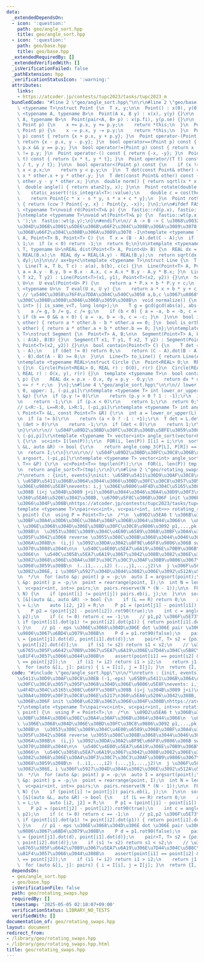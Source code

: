 ```yaml
---
data:
  _extendedDependsOn:
  - icon: ':question:'
    path: geo/angle_sort.hpp
    title: geo/angle_sort.hpp
  - icon: ':question:'
    path: geo/base.hpp
    title: geo/base.hpp
  _extendedRequiredBy: []
  _extendedVerifiedWith: []
  _isVerificationFailed: false
  _pathExtension: hpp
  _verificationStatusIcon: ':warning:'
  attributes:
    links:
    - https://atcoder.jp/contests/tupc2023/tasks/tupc2023_m
  bundledCode: "#line 2 \"geo/angle_sort.hpp\"\n\r\n#line 2 \"geo/base.hpp\"\ntemplate\
    \ <typename T>\nstruct Point {\n  T x, y;\n\n  Point() : x(0), y(0) {}\n\n  template\
    \ <typename A, typename B>\n  Point(A x, B y) : x(x), y(y) {}\n\n  template <typename\
    \ A, typename B>\n  Point(pair<A, B> p) : x(p.fi), y(p.se) {}\n\n  Point operator+=(const\
    \ Point p) {\n    x += p.x, y += p.y;\n    return *this;\n  }\n  Point operator-=(const\
    \ Point p) {\n    x -= p.x, y -= p.y;\n    return *this;\n  }\n  Point operator+(Point\
    \ p) const { return {x + p.x, y + p.y}; }\n  Point operator-(Point p) const {\
    \ return {x - p.x, y - p.y}; }\n  bool operator==(Point p) const { return x ==\
    \ p.x && y == p.y; }\n  bool operator!=(Point p) const { return x != p.x || y\
    \ != p.y; }\n  Point operator-() const { return {-x, -y}; }\n  Point operator*(T\
    \ t) const { return {x * t, y * t}; }\n  Point operator/(T t) const { return {x\
    \ / t, y / t}; }\n\n  bool operator<(Point p) const {\n    if (x != p.x) return\
    \ x < p.x;\n    return y < p.y;\n  }\n  T dot(const Point& other) const { return\
    \ x * other.x + y * other.y; }\n  T det(const Point& other) const { return x *\
    \ other.y - y * other.x; }\n\n  double norm() { return sqrtl(x * x + y * y); }\n\
    \  double angle() { return atan2(y, x); }\n\n  Point rotate(double theta) {\n\
    \    static_assert(!is_integral<T>::value);\n    double c = cos(theta), s = sin(theta);\n\
    \    return Point{c * x - s * y, s * x + c * y};\n  }\n  Point rot90(bool ccw)\
    \ { return (ccw ? Point{-y, x} : Point{y, -x}); }\n};\n\n#ifdef FASTIO\ntemplate\
    \ <typename T>\nvoid rd(Point<T>& p) {\n  fastio::rd(p.x), fastio::rd(p.y);\n\
    }\ntemplate <typename T>\nvoid wt(Point<T>& p) {\n  fastio::wt(p.x);\n  fastio::wt('\
    \ ');\n  fastio::wt(p.y);\n}\n#endif\n\n// A -> B -> C \u3068\u9032\u3080\u3068\
    \u304D\u306B\u3001\u5DE6\u306B\u66F2\u304C\u308B\u306A\u3089\u3070 +1\u3001\u53F3\
    \u306B\u66F2\u304C\u308B\u306A\u3089\u3070 -1\ntemplate <typename T>\nint ccw(Point<T>\
    \ A, Point<T> B, Point<T> C) {\n  T x = (B - A).det(C - A);\n  if (x > 0) return\
    \ 1;\n  if (x < 0) return -1;\n  return 0;\n}\n\ntemplate <typename REAL, typename\
    \ T, typename U>\nREAL dist(Point<T> A, Point<U> B) {\n  REAL dx = REAL(A.x) -\
    \ REAL(B.x);\n  REAL dy = REAL(A.y) - REAL(B.y);\n  return sqrt(dx * dx + dy *\
    \ dy);\n}\n\n// ax+by+c\ntemplate <typename T>\nstruct Line {\n  T a, b, c;\n\n\
    \  Line(T a, T b, T c) : a(a), b(b), c(c) {}\n  Line(Point<T> A, Point<T> B) {\
    \ a = A.y - B.y, b = B.x - A.x, c = A.x * B.y - A.y * B.x; }\n  Line(T x1, T y1,\
    \ T x2, T y2) : Line(Point<T>(x1, y1), Point<T>(x2, y2)) {}\n\n  template <typename\
    \ U>\n  U eval(Point<U> P) {\n    return a * P.x + b * P.y + c;\n  }\n\n  template\
    \ <typename U>\n  T eval(U x, U y) {\n    return a * x + b * y + c;\n  }\n\n \
    \ // \u540C\u3058\u76F4\u7DDA\u304C\u540C\u3058 a,b,c \u3067\u8868\u73FE\u3055\
    \u308C\u308B\u3088\u3046\u306B\u3059\u308B\n  void normalize() {\n    static_assert(is_same_v<T,\
    \ int> || is_same_v<T, long long>);\n    T g = gcd(gcd(abs(a), abs(b)), abs(c));\n\
    \    a /= g, b /= g, c /= g;\n    if (b < 0) { a = -a, b = -b, c = -c; }\n   \
    \ if (b == 0 && a < 0) { a = -a, b = -b, c = -c; }\n  }\n\n  bool is_parallel(Line\
    \ other) { return a * other.b - b * other.a == 0; }\n  bool is_orthogonal(Line\
    \ other) { return a * other.a + b * other.b == 0; }\n};\n\ntemplate <typename\
    \ T>\nstruct Segment {\n  Point<T> A, B;\n\n  Segment(Point<T> A, Point<T> B)\
    \ : A(A), B(B) {}\n  Segment(T x1, T y1, T x2, T y2) : Segment(Point<T>(x1, y1),\
    \ Point<T>(x2, y2)) {}\n\n  bool contain(Point<T> C) {\n    T det = (C - A).det(B\
    \ - A);\n    if (det != 0) return 0;\n    return (C - A).dot(B - A) >= 0 && (C\
    \ - B).dot(A - B) >= 0;\n  }\n\n  Line<T> to_Line() { return Line(A, B); }\n};\n\
    \ntemplate <typename REAL>\nstruct Circle {\n  Point<REAL> O;\n  REAL r;\n  Circle()\
    \ {}\n  Circle(Point<REAL> O, REAL r) : O(O), r(r) {}\n  Circle(REAL x, REAL y,\
    \ REAL r) : O(x, y), r(r) {}\n  template <typename T>\n  bool contain(Point<T>\
    \ p) {\n    REAL dx = p.x - O.x, dy = p.y - O.y;\n    return dx * dx + dy * dy\
    \ <= r * r;\n  }\n};\n#line 4 \"geo/angle_sort.hpp\"\n\r\n// lower: -1, origin:\
    \ 0, upper: 1, (-pi,pi]\r\ntemplate <typename T> int lower_or_upper(const Point<T>\
    \ &p) {\r\n  if (p.y != 0)\r\n    return (p.y > 0 ? 1 : -1);\r\n  if (p.x > 0)\r\
    \n    return -1;\r\n  if (p.x < 0)\r\n    return 1;\r\n  return 0;\r\n}\r\n\r\n\
    // L<R:-1, L==R:0, L>R:1, (-pi,pi]\r\ntemplate <typename T> int angle_comp_3(const\
    \ Point<T> &L, const Point<T> &R) {\r\n  int a = lower_or_upper(L), b = lower_or_upper(R);\r\
    \n  if (a != b)\r\n    return (a < b ? -1 : +1);\r\n  T det = L.det(R);\r\n  if\
    \ (det > 0)\r\n    return -1;\r\n  if (det < 0)\r\n    return 1;\r\n  return 0;\r\
    \n}\r\n\r\n// \u504F\u89D2\u30BD\u30FC\u30C8\u306B\u5BFE\u3059\u308B argsort,\
    \ (-pi,pi]\r\ntemplate <typename T> vector<int> angle_sort(vector<Point<T>> &P)\
    \ {\r\n  vc<int> I(len(P));\r\n  FOR(i, len(P)) I[i] = i;\r\n  sort(all(I), [&](auto\
    \ &L, auto &R) -> bool {\r\n    return angle_comp_3(P[L], P[R]) == -1;\r\n  });\r\
    \n  return I;\r\n}\r\n\r\n// \u504F\u89D2\u30BD\u30FC\u30C8\u306B\u5BFE\u3059\u308B\
    \ argsort, (-pi,pi]\r\ntemplate <typename T> vector<int> angle_sort(vector<pair<T,\
    \ T>> &P) {\r\n  vc<Point<T>> tmp(len(P));\r\n  FOR(i, len(P)) tmp[i] = Point<T>(P[i]);\r\
    \n  return angle_sort<T>(tmp);\r\n}\r\n#line 2 \"geo/rotating_swaps.hpp\"\n\n\
    /*\nreturn : {init, events}\ninit: \u65B9\u5411\u30D9\u30AF\u30C8\u30EB (-1,-eps)\
    \ \u65B9\u5411\u306B\u3064\u3044\u3066\u30BD\u30FC\u30C8\u3057\u305F\u3068\u304D\
    \u306E\u9806\u5E8F\nevents: i,j \u306E\u9806\u4F4D\u304C\u5165\u308C\u66FF\u308F\
    \u308B (i<j \u304B\u3089 j<i)\u3068\u3044\u3046\u30A4\u30D9\u30F3\u30C8\u306E\u5217\
    \n360\u5EA6\u5206\u3042\u308B, \u6700\u5F8C\u306B\u306F init \u306B\u623B\u3063\
    \u3066\u304F\u308B\nhttps://atcoder.jp/contests/tupc2023/tasks/tupc2023_m\n*/\n\
    template <typename T>\npair<vc<int>, vc<pair<int, int>>> rotating_swaps(vc<Point<T>>\
    \ point) {\n  using P = Point<T>;\n  /*\n  \u89D2\u5EA6 t \u306B\u304A\u3051\u308B\
    \u30BF\u30A4\u30D6\u30EC\u30A4\u30AF\u306B\u3064\u3044\u3066\n  \u89D2\u5EA6 t-eps\
    \ \u306E\u3068\u304D\u306E\u30BD\u30FC\u30C8\u9806\u3092 p1,...,pk \u3068\u3059\
    \u308B\n  \u3053\u308C\u3089\u304C\u4E00\u6589\u306B\u30BF\u30A4\u306B\u306A\u3063\
    \u305F\u3042\u3068 reverse \u3055\u308C\u308B\u3068\u3044\u3046\u3053\u3068\u306B\
    \u306A\u308B\n  (i,j) \u3092\u30DA\u30A2\u8F9E\u66F8\u9806\u306B swap \u3059\u308C\
    \u3070\u3088\u3044\n\n  \u540C\u4E00\u5EA7\u6A19\u306E\u70B9\u306B\u3064\u3044\
    \u3066\n  \u540C\u3058\u5EA7\u6A19\u3067\u3042\u308B\u3082\u306E\u306F\u5E38\u306B\
    \u3082\u3068\u306E\u30A4\u30F3\u30C7\u30C3\u30AF\u30B9\u9806\u3067\u3042\u308B\
    \u3068\u3059\u308B\n  (..i1,...,i2) (...,j1,...,j2)\n  j \u306F\u5C0F\u3055\u3044\
    \u3082\u306E, i \u306F\u5927\u304D\u3044\u3082\u306E\u3092\u512A\u5148\u3059\u308B\
    \n  */\n  for (auto &p: point) p = -p;\n  auto I = argsort(point);\n  for (auto\
    \ &p: point) p = -p;\n  point = rearrange(point, I);\n  int N = len(point);\n\
    \  vc<pair<int, int>> pairs;\n  pairs.reserve(N * (N - 1));\n\n  FOR(i, N) FOR(j,\
    \ N) {\n    if (point[i] != point[j]) pairs.eb(i, j);\n  }\n\n  sort(all(pairs),\
    \ [&](auto &L, auto &R) -> bool {\n    if (L == R) return 0;\n    auto [i1, j1]\
    \ = L;\n    auto [i2, j2] = R;\n    P p1 = (point[j1] - point[i1]).rot90(true);\n\
    \    P p2 = (point[j2] - point[i2]).rot90(true);\n    int c = angle_comp_3(p1,\
    \ p2);\n    if (c != 0) return c == -1;\n    // p1,p2 \u306F\u5E73\u884C\n   \
    \ if (point[i1].dot(p1) != point[i2].dot(p1)) { return point[i1].dot(p1) < point[i2].dot(p1);\
    \ }\n    // p1 - eps \u306E\u3068\u304D\u306E dot \u306E pair \u306E\u8F9E\u66F8\
    \u9806\u3067\u6BD4\u3079\u308B\n    P d = p1.rot90(false);\n    pair<T, T> s1\
    \ = {point[j1].dot(d), point[i1].dot(d)};\n    pair<T, T> s2 = {point[j2].dot(d),\
    \ point[i2].dot(d)};\n    if (s1 != s2) return s1 < s2;\n    // \u3053\u3053\u306B\
    \u6765\u305F\u6642\u70B9\u3067\u5EA7\u6A19\u306E\u7D44\u304C\u5B8C\u5168\u4E00\
    \u81F4\u3057\u3066\u3044\u308B\n    assert(point[i1] == point[i2] && point[j1]\
    \ == point[j2]);\n    if (i1 != i2) return i1 > i2;\n    return j1 < j2;\n  });\n\
    \  for (auto &[i, j]: pairs) { i = I[i], j = I[j]; }\n  return {I, pairs};\n}\n"
  code: "#include \"geo/angle_sort.hpp\"\n\n/*\nreturn : {init, events}\ninit: \u65B9\
    \u5411\u30D9\u30AF\u30C8\u30EB (-1,-eps) \u65B9\u5411\u306B\u3064\u3044\u3066\u30BD\
    \u30FC\u30C8\u3057\u305F\u3068\u304D\u306E\u9806\u5E8F\nevents: i,j \u306E\u9806\
    \u4F4D\u304C\u5165\u308C\u66FF\u308F\u308B (i<j \u304B\u3089 j<i)\u3068\u3044\u3046\
    \u30A4\u30D9\u30F3\u30C8\u306E\u5217\n360\u5EA6\u5206\u3042\u308B, \u6700\u5F8C\
    \u306B\u306F init \u306B\u623B\u3063\u3066\u304F\u308B\nhttps://atcoder.jp/contests/tupc2023/tasks/tupc2023_m\n\
    */\ntemplate <typename T>\npair<vc<int>, vc<pair<int, int>>> rotating_swaps(vc<Point<T>>\
    \ point) {\n  using P = Point<T>;\n  /*\n  \u89D2\u5EA6 t \u306B\u304A\u3051\u308B\
    \u30BF\u30A4\u30D6\u30EC\u30A4\u30AF\u306B\u3064\u3044\u3066\n  \u89D2\u5EA6 t-eps\
    \ \u306E\u3068\u304D\u306E\u30BD\u30FC\u30C8\u9806\u3092 p1,...,pk \u3068\u3059\
    \u308B\n  \u3053\u308C\u3089\u304C\u4E00\u6589\u306B\u30BF\u30A4\u306B\u306A\u3063\
    \u305F\u3042\u3068 reverse \u3055\u308C\u308B\u3068\u3044\u3046\u3053\u3068\u306B\
    \u306A\u308B\n  (i,j) \u3092\u30DA\u30A2\u8F9E\u66F8\u9806\u306B swap \u3059\u308C\
    \u3070\u3088\u3044\n\n  \u540C\u4E00\u5EA7\u6A19\u306E\u70B9\u306B\u3064\u3044\
    \u3066\n  \u540C\u3058\u5EA7\u6A19\u3067\u3042\u308B\u3082\u306E\u306F\u5E38\u306B\
    \u3082\u3068\u306E\u30A4\u30F3\u30C7\u30C3\u30AF\u30B9\u9806\u3067\u3042\u308B\
    \u3068\u3059\u308B\n  (..i1,...,i2) (...,j1,...,j2)\n  j \u306F\u5C0F\u3055\u3044\
    \u3082\u306E, i \u306F\u5927\u304D\u3044\u3082\u306E\u3092\u512A\u5148\u3059\u308B\
    \n  */\n  for (auto &p: point) p = -p;\n  auto I = argsort(point);\n  for (auto\
    \ &p: point) p = -p;\n  point = rearrange(point, I);\n  int N = len(point);\n\
    \  vc<pair<int, int>> pairs;\n  pairs.reserve(N * (N - 1));\n\n  FOR(i, N) FOR(j,\
    \ N) {\n    if (point[i] != point[j]) pairs.eb(i, j);\n  }\n\n  sort(all(pairs),\
    \ [&](auto &L, auto &R) -> bool {\n    if (L == R) return 0;\n    auto [i1, j1]\
    \ = L;\n    auto [i2, j2] = R;\n    P p1 = (point[j1] - point[i1]).rot90(true);\n\
    \    P p2 = (point[j2] - point[i2]).rot90(true);\n    int c = angle_comp_3(p1,\
    \ p2);\n    if (c != 0) return c == -1;\n    // p1,p2 \u306F\u5E73\u884C\n   \
    \ if (point[i1].dot(p1) != point[i2].dot(p1)) { return point[i1].dot(p1) < point[i2].dot(p1);\
    \ }\n    // p1 - eps \u306E\u3068\u304D\u306E dot \u306E pair \u306E\u8F9E\u66F8\
    \u9806\u3067\u6BD4\u3079\u308B\n    P d = p1.rot90(false);\n    pair<T, T> s1\
    \ = {point[j1].dot(d), point[i1].dot(d)};\n    pair<T, T> s2 = {point[j2].dot(d),\
    \ point[i2].dot(d)};\n    if (s1 != s2) return s1 < s2;\n    // \u3053\u3053\u306B\
    \u6765\u305F\u6642\u70B9\u3067\u5EA7\u6A19\u306E\u7D44\u304C\u5B8C\u5168\u4E00\
    \u81F4\u3057\u3066\u3044\u308B\n    assert(point[i1] == point[i2] && point[j1]\
    \ == point[j2]);\n    if (i1 != i2) return i1 > i2;\n    return j1 < j2;\n  });\n\
    \  for (auto &[i, j]: pairs) { i = I[i], j = I[j]; }\n  return {I, pairs};\n}\n"
  dependsOn:
  - geo/angle_sort.hpp
  - geo/base.hpp
  isVerificationFile: false
  path: geo/rotating_swaps.hpp
  requiredBy: []
  timestamp: '2025-05-05 02:10:07+09:00'
  verificationStatus: LIBRARY_NO_TESTS
  verifiedWith: []
documentation_of: geo/rotating_swaps.hpp
layout: document
redirect_from:
- /library/geo/rotating_swaps.hpp
- /library/geo/rotating_swaps.hpp.html
title: geo/rotating_swaps.hpp
---
```

